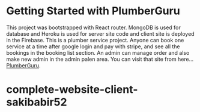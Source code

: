 # Getting Started with PlumberGuru

This project was bootstrapped with React router. MongoDB is used for database and Heroku is used for server site code and client site is deployed in the Firebase. This is a plumber service project. Anyone can book one service at a time after google login and pay with stripe, and see all the bookings in the booking list section. An admin can manage order and also make new admin in the admin palen area. 
You can visit that site from here... [PlumberGuru](https://plumber-guru.web.app/).

# complete-website-client-sakibabir52


